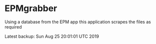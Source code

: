 # EPMgrabber
Using a database from the EPM app this application scrapes the files as required


Latest backup: Sun Aug 25 20:01:01 UTC 2019

